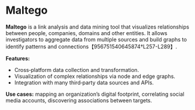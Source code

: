 # Maltego

**Maltego** is a link analysis and data mining tool that visualizes relationships between people, companies, domains and other entities.  It allows investigators to aggregate data from multiple sources and build graphs to identify patterns and connections【956751540645874†L257-L289】.

**Features:**

- Cross‑platform data collection and transformation.  
- Visualization of complex relationships via node and edge graphs.  
- Integration with many third‑party data sources and APIs.  

**Use cases:** mapping an organization’s digital footprint, correlating social media accounts, discovering associations between targets.
